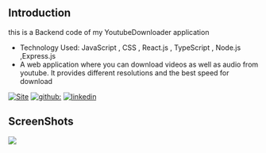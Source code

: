 
## Introduction
this is a Backend code of my YoutubeDownloader application 
- Technology Used: JavaScript , CSS , React.js , TypeScript , Node.js ,Express.js
- A web application where you can download videos as well as audio from youtube. It provides different resolutions and the best speed for download


[![Site](https://img.shields.io/badge/Site_clickhere-000?style=for-the-badge&logo=ko-fi&logoColor=white)](https://ytdownloader20.netlify.app/)
[![github:](https://img.shields.io/badge/my_github-000?style=for-the-badge&logo=ko-fi&logoColor=white)](https://github.com/shubbi20)
[![linkedin](https://img.shields.io/badge/linkedin-0A66C2?style=for-the-badge&logo=linkedin&logoColor=white)](https://www.linkedin.com/in/shubham-negi-098041124/)

## ScreenShots

![](https://github.com/shubbi20/YoutubeDownloader/blob/master/img/ytdownloader.JPG)
